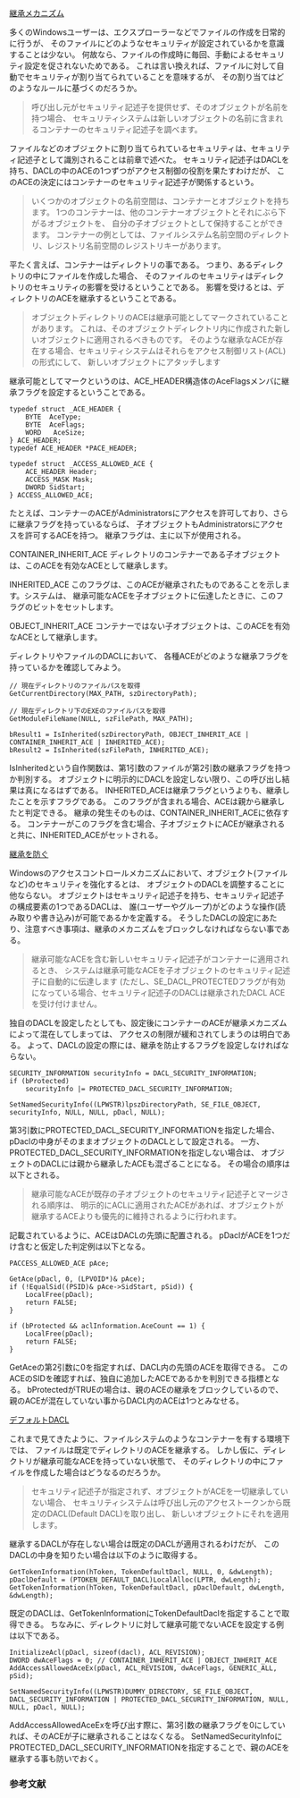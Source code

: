 ﻿
[継承メカニズム](7.4.4.b_ACLの割り当て/01_inherited_ace/01_inherited_ace.cpp)

多くのWindowsユーザーは、エクスプローラーなどでファイルの作成を日常的に行うが、
そのファイルにどのようなセキュリティが設定されているかを意識することは少ない。
何故なら、ファイルの作成時に毎回、手動によるセキュリティ設定を促されないためである。
これは言い換えれば、ファイルに対して自動でセキュリティが割り当てられていることを意味するが、
その割り当てはどのようなルールに基づくのだろうか。

>呼び出し元がセキュリティ記述子を提供せず、そのオブジェクトが名前を持つ場合、
>セキュリティシステムは新しいオブジェクトの名前に含まれるコンテナーのセキュリティ記述子を調べます。

ファイルなどのオブジェクトに割り当てられているセキュリティは、セキュリティ記述子として識別されることは前章で述べた。
セキュリティ記述子はDACLを持ち、DACLの中のACEの1つずつがアクセス制御の役割を果たすわけだが、
このACEの決定にはコンテナーのセキュリティ記述子が関係するという。

>いくつかのオブジェクトの名前空間は、コンテナーとオブジェクトを持ちます。
>1つのコンテナーは、他のコンテナーオブジェクトとそれにぶら下がるオブジェクトを、
>自分の子オブジェクトとして保持することができます。
>コンテナーの例としては、ファイルシステム名前空間のディレクトリ、レジストリ名前空間のレジストリキーがあります。

平たく言えば、コンテナーはディレクトリの事である。
つまり、あるディレクトリの中にファイルを作成した場合、
そのファイルのセキュリティはディレクトリのセキュリティの影響を受けるということである。
影響を受けるとは、ディレクトリのACEを継承するということである。

>オブジェクトディレクトリのACEは継承可能としてマークされていることがあります。
>これは、そのオブジェクトディレクトリ内に作成された新しいオブジェクトに適用されるべきものです。
>そのような継承なACEが存在する場合、セキュリティシステムはそれらをアクセス制御リスト(ACL)の形式にして、
>新しいオブジェクトにアタッチします

継承可能としてマークというのは、ACE_HEADER構造体のAceFlagsメンバに継承フラグを設定するということである。

```
typedef struct _ACE_HEADER {
    BYTE  AceType;
    BYTE  AceFlags;
    WORD   AceSize;
} ACE_HEADER;
typedef ACE_HEADER *PACE_HEADER;

typedef struct _ACCESS_ALLOWED_ACE {
    ACE_HEADER Header;
    ACCESS_MASK Mask;
    DWORD SidStart;
} ACCESS_ALLOWED_ACE;

```

たとえば、コンテナーのACEがAdministratorsにアクセスを許可しており、さらに継承フラグを持っているならば、
子オブジェクトもAdministratorsにアクセスを許可するACEを持つ。
継承フラグは、主に以下が使用される。

CONTAINER_INHERIT_ACE
ディレクトリのコンテナーである子オブジェクトは、このACEを有効なACEとして継承します。

INHERITED_ACE
このフラグは、このACEが継承されたものであることを示します。システムは、
継承可能なACEを子オブジェクトに伝達したときに、このフラグのビットをセットします。

OBJECT_INHERIT_ACE
コンテナーではない子オブジェクトは、このACEを有効なACEとして継承します。

ディレクトリやファイルのDACLにおいて、
各種ACEがどのような継承フラグを持っているかを確認してみよう。

```
// 現在ディレクトリのファイルパスを取得
GetCurrentDirectory(MAX_PATH, szDirectoryPath);

// 現在ディレクトリ下のEXEのファイルパスを取得
GetModuleFileName(NULL, szFilePath, MAX_PATH);

bResult1 = IsInherited(szDirectoryPath, OBJECT_INHERIT_ACE | CONTAINER_INHERIT_ACE | INHERITED_ACE);
bResult2 = IsInherited(szFilePath, INHERITED_ACE);
```

IsInheritedという自作関数は、第1引数のファイルが第2引数の継承フラグを持つか判別する。
オブジェクトに明示的にDACLを設定しない限り、この呼び出し結果は真になるはずである。
INHERITED_ACEは継承フラグというよりも、継承したことを示すフラグである。
このフラグが含まれる場合、ACEは親から継承したと判定できる。
継承の発生そのものは、CONTAINER_INHERIT_ACEに依存する。
コンテナーがこのフラグを含む場合、子オブジェクトにACEが継承されると共に、INHERITED_ACEがセットされる。

[継承を防ぐ](7.4.4.b_ACLの割り当て/02_protected_dacl/02_protected_dacl.cpp)

Windowsのアクセスコントロールメカニズムにおいて、オブジェクト(ファイルなど)のセキュリティを強化するとは、
オブジェクトのDACLを調整することに他ならない。
オブジェクトはセキュリティ記述子を持ち、セキュリティ記述子の構成要素の1つであるDACLは、
誰(ユーザーやグループ)がどのような操作(読み取りや書き込み)が可能であるかを定義する。
そうしたDACLの設定にあたり、注意すべき事項は、継承のメカニズムをブロックしなければならない事である。

>継承可能なACEを含む新しいセキュリティ記述子がコンテナーに適用されるとき、
>システムは継承可能なACEを子オブジェクトのセキュリティ記述子に自動的に伝達します
>(ただし、SE_DACL_PROTECTEDフラグが有効になっている場合、セキュリティ記述子のDACLは継承されたDACL ACEを受け付けません。

独自のDACLを設定したとしても、設定後にコンテナーのACEが継承メカニズムによって混在してしまっては、
アクセスの制限が緩和されてしまうのは明白である。
よって、DACLの設定の際には、継承を防止するフラグを設定しなければならない。

```
SECURITY_INFORMATION securityInfo = DACL_SECURITY_INFORMATION;
if (bProtected)
	securityInfo |= PROTECTED_DACL_SECURITY_INFORMATION;

SetNamedSecurityInfo((LPWSTR)lpszDirectoryPath, SE_FILE_OBJECT, securityInfo, NULL, NULL, pDacl, NULL);
```

第3引数にPROTECTED_DACL_SECURITY_INFORMATIONを指定した場合、pDaclの中身がそのままオブジェクトのDACLとして設定される。
一方、PROTECTED_DACL_SECURITY_INFORMATIONを指定しない場合は、
オブジェクトのDACLには親から継承したACEも混ざることになる。
その場合の順序は以下とされる。

>継承可能なACEが既存の子オブジェクトのセキュリティ記述子とマージされる順序は、
>明示的にACLに適用されたACEがあれば、オブジェクトが継承するACEよりも優先的に維持されるように行われます。

記載されているように、ACEはDACLの先頭に配置される。
pDaclがACEを1つだけ含むと仮定した判定例は以下となる。

```
PACCESS_ALLOWED_ACE pAce;

GetAce(pDacl, 0, (LPVOID*)& pAce);
if (!EqualSid((PSID)& pAce->SidStart, pSid)) {
	LocalFree(pDacl);
	return FALSE;
}

if (bProtected && aclInformation.AceCount == 1) {
	LocalFree(pDacl);
	return FALSE;
}
```

GetAceの第2引数に0を指定すれば、DACL内の先頭のACEを取得できる。
このACEのSIDを確認すれば、独自に追加したACEであるかを判別できる指標となる。
bProtectedがTRUEの場合は、親のACEの継承をブロックしているので、
親のACEが混在していない事からDACL内のACEは1つとみなせる。

[デフォルトDACL](7.4.4.b_ACLの割り当て/03_default_dacl/03_default_dacl.cpp)

これまで見てきたように、ファイルシステムのようなコンテナーを有する環境下では、
ファイルは既定でディレクトリのACEを継承する。
しかし仮に、ディレクトリが継承可能なACEを持っていない状態で、
そのディレクトリの中にファイルを作成した場合はどうなるのだろうか。

>セキュリティ記述子が指定されず、オブジェクトがACEを一切継承していない場合、
>セキュリティシステムは呼び出し元のアクセストークンから既定のDACL(Default DACL)を取り出し、
>新しいオブジェクトにそれを適用します。

継承するDACLが存在しない場合は既定のDACLが適用されるわけだが、
このDACLの中身を知りたい場合は以下のように取得する。

```
GetTokenInformation(hToken, TokenDefaultDacl, NULL, 0, &dwLength);
pDaclDefault = (PTOKEN_DEFAULT_DACL)LocalAlloc(LPTR, dwLength);
GetTokenInformation(hToken, TokenDefaultDacl, pDaclDefault, dwLength, &dwLength);
```

既定のDACLは、GetTokenInformationにTokenDefaultDaclを指定することで取得できる。
ちなみに、ディレクトリに対して継承可能でないACEを設定する例は以下である。

```
InitializeAcl(pDacl, sizeof(dacl), ACL_REVISION);
DWORD dwAceFlags = 0; // CONTAINER_INHERIT_ACE | OBJECT_INHERIT_ACE
AddAccessAllowedAceEx(pDacl, ACL_REVISION, dwAceFlags, GENERIC_ALL, pSid);

SetNamedSecurityInfo((LPWSTR)DUMMY_DIRECTORY, SE_FILE_OBJECT, DACL_SECURITY_INFORMATION | PROTECTED_DACL_SECURITY_INFORMATION, NULL, NULL, pDacl, NULL);
```

AddAccessAllowedAceExを呼び出す際に、第3引数の継承フラグを0にしていれば、そのACEが子に継承されることはなくなる。
SetNamedSecurityInfoにPROTECTED_DACL_SECURITY_INFORMATIONを指定することで、親のACEを継承する事も防いでおく。

### 参考文献


